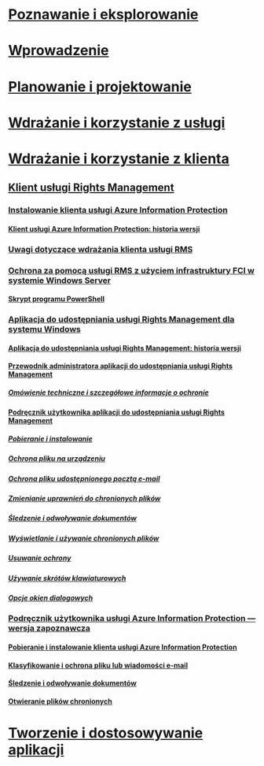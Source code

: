 # [Poznawanie i eksplorowanie](/information-protection/understand-explore/what-is-information-protection)
# [Wprowadzenie](/information-protection/get-started/requirements-azure-rms)
# [Planowanie i projektowanie](/information-protection/plan-design/deployment-roadmap)
# [Wdrażanie i korzystanie z usługi](/information-protection/deploy-use/activate-service)
# [Wdrażanie i korzystanie z klienta](use-client.md)
## [Klient usługi Rights Management](use-client.md)
### [Instalowanie klienta usługi Azure Information Protection](info-protect-client.md)
#### [Klient usługi Azure Information Protection: historia wersji](client-version-release-history.md)
### [Uwagi dotyczące wdrażania klienta usługi RMS](client-deployment-notes.md)
### [Ochrona za pomocą usługi RMS z użyciem infrastruktury FCI w systemie Windows Server](configure-fci.md)
#### [Skrypt programu PowerShell](fci-script.md)
### [Aplikacja do udostępniania usługi Rights Management dla systemu Windows](sharing-app-windows.md)
#### [Aplikacja do udostępniania usługi Rights Management: historia wersji](sharing-app-version-release-history.md)
#### [Przewodnik administratora aplikacji do udostępniania usługi Rights Management](sharing-app-admin-guide.md)
##### [Omówienie techniczne i szczegółowe informacje o ochronie](sharing-app-admin-guide-technical.md)
#### [Podręcznik użytkownika aplikacji do udostępniania usługi Rights Management](sharing-app-user-guide.md)
##### [Pobieranie i instalowanie](install-sharing-app.md)
##### [Ochrona pliku na urządzeniu](sharing-app-protect-in-place.md)
##### [Ochrona pliku udostępnionego pocztą e-mail](sharing-app-protect-by-email.md)
##### [Zmienianie uprawnień do chronionych plików](sharing-app-reprotect-files.md)
##### [Śledzenie i odwoływanie dokumentów](sharing-app-track-revoke.md)
##### [Wyświetlanie i używanie chronionych plików](sharing-app-view-use-files.md)
##### [Usuwanie ochrony](sharing-app-remove-protection.md)
##### [Używanie skrótów klawiaturowych](sharing-app-keyboard-shortcuts.md)
##### [Opcje okien dialogowych](sharing-app-dialog-box.md)
### [Podręcznik użytkownika usługi Azure Information Protection — wersja zapoznawcza](client-user-guide.md)
#### [Pobieranie i instalowanie klienta usługi Azure Information Protection](install-client-app.md)
#### [Klasyfikowanie i ochrona pliku lub wiadomości e-mail](client-classify-protect.md)
#### [Śledzenie i odwoływanie dokumentów](client-track-revoke.md)
#### [Otwieranie plików chronionych](client-view-use-files.md)
# [Tworzenie i dostosowywanie aplikacji](/information-protection/develop/developers-guide)


<!--HONumber=Jan17_HO2-->


